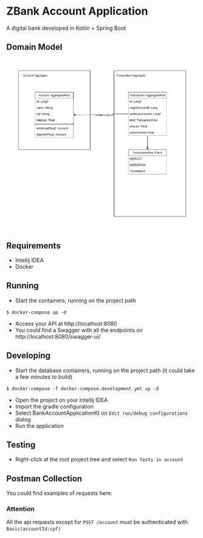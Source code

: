 # ZBank Account Application

A digital bank developed in Kotlin + Spring Boot

## Domain Model
![domain](./docs/zbank_domain.png "zbank domain model")

## Requirements

* Intellij IDEA
* Docker

## Running

* Start the containers, running on the project path

```shell script
$ docker-compose up -d
``` 

* Access your API at http://localhost:8080
* You could find a Swagger with all the endpoints on http://localhost:8080/swagger-ui/
 
## Developing
 
 * Start the database containers, running on the project path (it could take a few minutes to build)
 
 ```shell script
 $ docker-compose -f docker-compose.development.yml up -d
 ``` 
 
* Open the project on your Intellij IDEA
* Import the gradle configuration
* Select BankAccountApplicationKt on `Edit run/debug configurations` dialog
* Run the application

## Testing

* Right-click at the root project tree and select `Run Tests in account`

## Postman Collection

You could find examples of requests here:

### Attention

All the api requests except for `POST /account` must be authenticated with `Basic(accountId:cpf)`  


